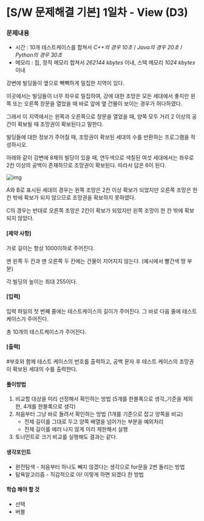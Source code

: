 # [S/W 문제해결 기본] 1일차 - View (D3)

### 문제내용

- 시간 : 10개 테스트케이스를 합쳐서 *C++의 경우 10초* / *Java의 경우 20초* / *Python의 경우 30초*
- 메모리 : 힙, 정적 메모리 합쳐서 *262144 kbytes* 이내, 스택 메모리 *1024 kbytes* 이내



강변에 빌딩들이 옆으로 빽빽하게 밀집한 지역이 있다.

이곳에서는 빌딩들이 너무 좌우로 밀집하여, 강에 대한 조망은 모든 세대에서 좋지만 왼쪽 또는 오른쪽 창문을 열었을 때 바로 앞에 옆 건물이 보이는 경우가 허다하였다.

그래서 이 지역에서는 왼쪽과 오른쪽으로 창문을 열었을 때, 양쪽 모두 거리 2 이상의 공간이 확보될 때 조망권이 확보된다고 말한다.

빌딩들에 대한 정보가 주어질 때, 조망권이 확보된 세대의 수를 반환하는 프로그램을 작성하시오.

아래와 같이 강변에 8채의 빌딩이 있을 때, 연두색으로 색칠된 여섯 세대에서는 좌우로 2칸 이상의 공백이 존재하므로 조망권이 확보된다. 따라서 답은 6이 된다.

![img](https://swexpertacademy.com/main/common/fileDownload.do?downloadType=CKEditorImages&fileId=AV2XTsoKDWIBBASl)

A와 B로 표시된 세대의 경우는 왼쪽 조망은 2칸 이상 확보가 되었지만 오른쪽 조망은 한 칸 밖에 확보가 되지 않으므로 조망권을 확보하지 못하였다.

C의 경우는 반대로 오른쪽 조망은 2칸이 확보가 되었지만 왼쪽 조망이 한 칸 밖에 확보되지 않았다.

#### [제약 사항]

가로 길이는 항상 1000이하로 주어진다.

맨 왼쪽 두 칸과 맨 오른쪽 두 칸에는 건물이 지어지지 않는다. (예시에서 빨간색 땅 부분)

각 빌딩의 높이는 최대 255이다.

#### [입력]

입력 파일의 첫 번째 줄에는 테스트케이스의 길이가 주어진다. 그 바로 다음 줄에 테스트 케이스가 주어진다.

총 10개의 테스트케이스가 주어진다.



#### [출력]

#부호와 함께 테스트 케이스의 번호를 출력하고, 공백 문자 후 테스트 케이스의 조망권이 확보된 세대의 수를 출력한다.





#### 풀이방법

1. 비교할 대상을 미리 선정해서 확인하는 방법 (5개를 한블록으로 생각_기준을 제외한, 4개를 한블록으로 생각)
2. 처음부터 그냥 바로 돌려서 확인하는 방법 (1개를 기준으로 잡고 양쪽을 비교)
   - 전체 길이를 그대로 두고 양쪽 배열을 넘어가는 부분을 예외처리
   - 전체 길이를 에러 나지 않게 미리 제한해서 실행
3. 토너먼트로 크기 비교를 실행해도 결과는 같다.



#### 생각포인트

- 완전탐색 - 처음부터 하나도 빼지 않겠다는 생각으로 for문을 2번 돌리는 방법
- 탐욕알고리즘 - 직감적으로 아! 이렇게 하면 되겠다 한 방법



#### 학습 해야 할 것

- 선택
- 버블